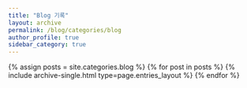 ```yaml
---
title: "Blog 기록"
layout: archive
permalink: /blog/categories/blog
author_profile: true
sidebar_category: true
---
```



{% assign posts = site.categories.blog %}
{% for post in posts %} {% include archive-single.html type=page.entries_layout %} {% endfor %}
